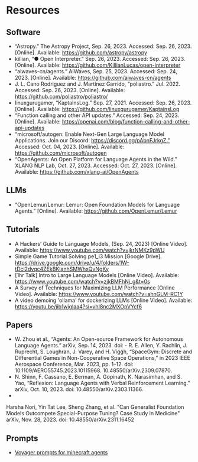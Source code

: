 # Resources

## Software
- “Astropy.” The Astropy Project, Sep. 26, 2023. Accessed: Sep. 26, 2023. [Online]. Available: https://github.com/astropy/astropy
- killian, “● Open Interpreter.” Sep. 26, 2023. Accessed: Sep. 26, 2023. [Online]. Available: https://github.com/KillianLucas/open-interpreter
- “aiwaves-cn/agents.” AIWaves, Sep. 25, 2023. Accessed: Sep. 24, 2023. [Online]. Available: https://github.com/aiwaves-cn/agents
- J. L. Cano Rodriguez and J. Martínez Garrido, “poliastro.” Jul. 2022. Accessed: Sep. 26, 2023. [Online]. Available: https://github.com/poliastro/poliastro/
- linuxgurugamer, “KaptainsLog.” Sep. 27, 2021. Accessed: Sep. 26, 2023. [Online]. Available: https://github.com/linuxgurugamer/KaptainsLog
- “Function calling and other API updates.” Accessed: Sep. 24, 2023. [Online]. Available: https://openai.com/blog/function-calling-and-other-api-updates
- “microsoft/autogen: Enable Next-Gen Large Language Model Applications. Join our Discord: https://discord.gg/pAbnFJrkgZ.” Accessed: Oct. 04, 2023. [Online]. Available: https://github.com/microsoft/autogen
- “OpenAgents: An Open Platform for Language Agents in the Wild.” XLANG NLP Lab, Oct. 27, 2023. Accessed: Oct. 27, 2023. [Online]. Available: https://github.com/xlang-ai/OpenAgents

## LLMs
- “OpenLemur/Lemur: Lemur: Open Foundation Models for Language Agents.” [Online]. Available: https://github.com/OpenLemur/Lemur

## Tutorials
- A Hackers’ Guide to Language Models, (Sep. 24, 2023) [Online Video]. Available: https://www.youtube.com/watch?v=jkrNMKz9pWU
- Simple Game Tutorial Solving pe1_i3 Mission [Google Drive]. https://drive.google.com/drive/u/4/folders/1W-tDci2dvqc4ZEkBKlanhSMWhxQvNgKy
- [1hr Talk] Intro to Large Language Models [Online Video]. Available: https://www.youtube.com/watch?v=zjkBMFhNj_g&t=0s
- A Survey of Techniques for Maximizing LLM Performance [Online Video]. Available: https://www.youtube.com/watch?v=ahnGLM-RC1Y
- A video demoing 'ollama' for dockerizing LLMs [Online Video]. Available: https://youtu.be/jib1wjgIaa4?si=vhI8nc2MXOpVYcf6
## Papers
- W. Zhou et al., “Agents: An Open-source Framework for Autonomous Language Agents.” arXiv, Sep. 14, 2023. doi: - R. E. Allen, Y. Rachlin, J. Ruprecht, S. Loughran, J. Varey, and H. Viggh, “SpaceGym: Discrete and Differential Games in Non-Cooperative Space Operations,” in 2023 IEEE Aerospace Conference, Mar. 2023, pp. 1–12. doi: 10.1109/AERO55745.2023.10115968.
10.48550/arXiv.2309.07870.
- N. Shinn, F. Cassano, E. Berman, A. Gopinath, K. Narasimhan, and S. Yao, “Reflexion: Language Agents with Verbal Reinforcement Learning.” arXiv, Oct. 10, 2023. doi: 10.48550/arXiv.2303.11366.
- 
Harsha Nori, Yin Tat Lee, Sheng Zhang, et al. "Can Generalist Foundation Models Outcompete Special-Purpose Tuning? Case Study in Medicine" arXiv, Nov. 28, 2023. doi: 10.48550/arXiv.2311.16452

## Prompts
- [Voyager prompts for minecraft agents](https://github.com/MineDojo/Voyager/tree/main/voyager/prompts)
  
